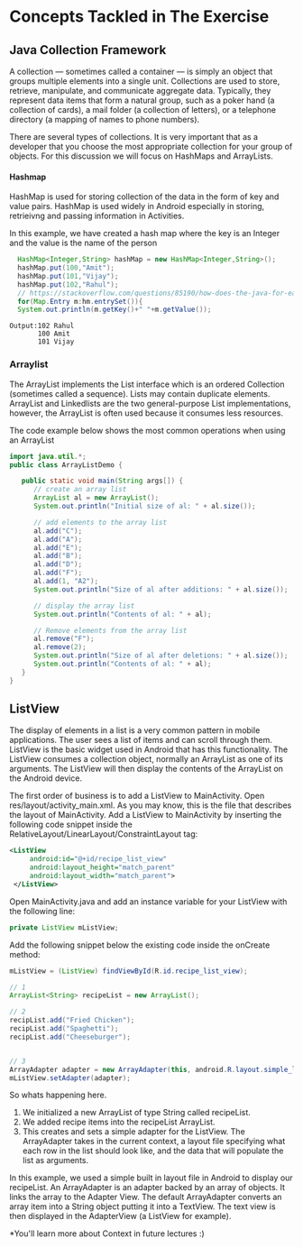 # Concepts Tackled in The Exercise

## Java Collection Framework
A collection — sometimes called a container — is simply an object that groups multiple elements into a single unit. Collections are used to store, retrieve, manipulate, and communicate aggregate data. Typically, they represent data items that form a natural group, such as a poker hand (a collection of cards), a mail folder (a collection of letters), or a telephone directory (a mapping of names to phone numbers).

There are several types of collections. It is very important that as a developer that you choose the most appropriate collection for your group of objects. For this discussion we will focus on HashMaps and ArrayLists.

#### Hashmap
HashMap is used for storing collection of the data in the form of key and value pairs. HashMap is used widely in Android especially in storing, retrieivng and passing information in Activities.

In this example, we have created a hash map where the key is an Integer and the value is the name of the person
```java
  HashMap<Integer,String> hashMap = new HashMap<Integer,String>();  
  hashMap.put(100,"Amit");  
  hashMap.put(101,"Vijay");  
  hashMap.put(102,"Rahul");
  // https://stackoverflow.com/questions/85190/how-does-the-java-for-each-loop-work
  for(Map.Entry m:hm.entrySet()){  
  System.out.println(m.getKey()+" "+m.getValue());  
```
```
Output:102 Rahul
       100 Amit
       101 Vijay
```
### Arraylist
The ArrayList implements the List interface which is an ordered Collection (sometimes called a sequence). Lists may contain duplicate elements. ArrayList and Linkedlists are the two general-purpose List implementations, however, the ArrayList is often used because it consumes less resources.

The code example below shows the most common operations when using an ArrayList
```java
import java.util.*;
public class ArrayListDemo {

   public static void main(String args[]) {
      // create an array list
      ArrayList al = new ArrayList();
      System.out.println("Initial size of al: " + al.size());

      // add elements to the array list
      al.add("C");
      al.add("A");
      al.add("E");
      al.add("B");
      al.add("D");
      al.add("F");
      al.add(1, "A2");
      System.out.println("Size of al after additions: " + al.size());

      // display the array list
      System.out.println("Contents of al: " + al);

      // Remove elements from the array list
      al.remove("F");
      al.remove(2);
      System.out.println("Size of al after deletions: " + al.size());
      System.out.println("Contents of al: " + al);
   }
}
```

## ListView
The display of elements in a list is a very common pattern in mobile applications. The user sees a list of items and can scroll through them. ListView is the basic widget used in Android that has this functionality. The ListView consumes a collection object, normally an ArrayList as one of its arguments. The ListView will then display the contents of the ArrayList on the Android device.

The first order of business is to add a ListView to MainActivity.
Open res/layout/activity_main.xml. As you may know, this is the file that describes the layout of MainActivity. Add a ListView to MainActivity by inserting the following code snippet inside the RelativeLayout/LinearLayout/ConstraintLayout tag:

```xml
<ListView
     android:id="@+id/recipe_list_view"
     android:layout_height="match_parent"
     android:layout_width="match_parent">
 </ListView>
 ```

 Open MainActivity.java and add an instance variable for your ListView with the following line:

```java
private ListView mListView;
```

Add the following snippet below the existing code inside the onCreate method:

```java
mListView = (ListView) findViewById(R.id.recipe_list_view);

// 1
ArrayList<String> recipeList = new ArrayList();

// 2
recipList.add("Fried Chicken");
recipList.add("Spaghetti");
recipList.add("Cheeseburger");


// 3
ArrayAdapter adapter = new ArrayAdapter(this, android.R.layout.simple_list_item_1, recipList);
mListView.setAdapter(adapter);
```

So whats happening here.
1. We initialized a new ArrayList of type String called recipeList.
2. We added recipe items into the recipeList ArrayList.
3. This creates and sets a simple adapter for the ListView. The ArrayAdapter takes in the current context, a layout file specifying what each row in the list should look like, and the data that will populate the list as arguments.

In this example, we used a simple built in layout file in Android to display our recipeList.
An ArrayAdapter is an adapter backed by an array of objects. It links the array to the Adapter View.
The default ArrayAdapter converts an array item into a String object putting it into a TextView. The text view is then displayed in the AdapterView (a ListView for example).

*You'll learn more about Context in future lectures :)

